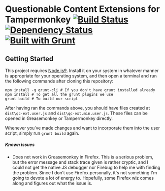 # Questionable Content Extensions for Tampermonkey [![Build Status](https://travis-ci.org/Questionable-Content-Extensions/client.svg?branch=master)](https://travis-ci.org/Questionable-Content-Extensions/client) [![Dependency Status](https://www.versioneye.com/user/projects/56e06979df573d004c95f841/badge.svg?style=flat)](https://www.versioneye.com/user/projects/56e06979df573d004c95f841) [![Built with Grunt](https://cdn.gruntjs.com/builtwith.svg)](http://gruntjs.com/)

## Getting Started

This project requires [Node.js®](https://nodejs.org/en/). Install it on your system in whatever manner is appropriate for your operating system, and then open a terminal and run the following commands after cloning this repository:

```shell
npm install -g grunt-cli # If you don't have grunt installed already
npm install # To get all the grunt plugins we use
grunt build # To build our script
```

After having ran the commands above, you should have files created at `dist\qc-ext.user.js` and `dist\qc-ext.min.user.js`. These files can be opened in Greasemonkey or Tampermonkey directly.

Whenever you've made changes and want to incorporate them into the user script, simply run `grunt build` again.

##### Known issues

* Does not work in Greasemonkey in Firefox. This is a serious problem, but the error message and stack trace given is rather cryptic, and I could not get the native JS debugger nor Firebug to help me with finding the problem. Since I don't use Firefox personally, it's not something I'm going to devote a lot of energy to. Hopefully, some Firefox wiz comes along and figures out what the issue is.
